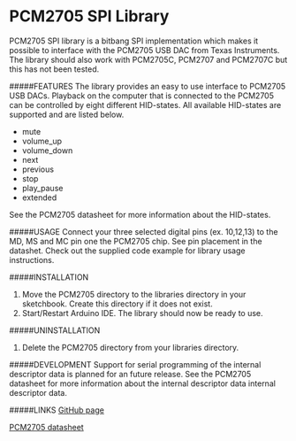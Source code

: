 PCM2705 SPI Library
===========


PCM2705 SPI library is a bitbang SPI implementation which makes it possible to interface with the PCM2705 USB DAC from Texas Instruments. The library should also work with PCM2705C, PCM2707 and PCM2707C but this has not been tested.

#####FEATURES
The library provides an easy to use interface to PCM2705 USB DACs. Playback on the computer that is  connected to the PCM2705 can be controlled by eight different HID-states. All available HID-states are supported and are listed below. 

* mute
* volume_up
* volume_down
* next
* previous
* stop
* play_pause
* extended

See the PCM2705 datasheet for more information about the HID-states.


#####USAGE
Connect your three selected digital pins (ex. 10,12,13) to the MD, MS and MC pin one the PCM2705 chip. See pin placement in the datashet. Check out the supplied code example for library usage instructions.


#####INSTALLATION
1. Move the PCM2705 directory to the libraries directory in your sketchbook. Create this directory if it does not exist. 
2. Start/Restart Arduino IDE. The library should now be ready to use.


#####UNINSTALLATION
1. Delete the PCM2705 directory from your libraries directory.


#####DEVELOPMENT
Support for serial programming of the internal descriptor data is planned for an future release.
See the PCM2705 datasheet for more information about the internal descriptor data internal descriptor data.


#####LINKS
[GitHub page](https://github.com/Andreasdahlberg/pcm2705_spi)

[PCM2705 datasheet](http://www.ti.com/lit/ds/symlink/pcm2705.pdf)


